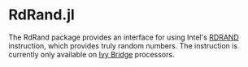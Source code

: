 RdRand.jl
=========

The RdRand package provides an interface for using Intel's [RDRAND][rdrand]
instruction, which provides truly random numbers. The instruction is currently
only available on [Ivy Bridge][ivy] processors.

[rdrand]: http://en.wikipedia.org/wiki/RdRand
[ivy]: http://en.wikipedia.org/wiki/Ivy_Bridge_(microarchitecture)
